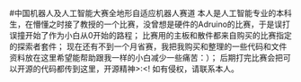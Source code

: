 #中国机器人及人工智能大赛全地形自适应机器人赛道
本人是人工智能专业的本科生，在懵懂之时接了教授的一个比赛，没曾想是硬件的Adruino的比赛，于是误打误撞开始了作为小白从0开始的路程；
比赛用的主板和散件都来自购买的比赛指定的探索者套件；
现在还有不到一个月省赛，我把我购买和整理的一些代码和文件资料放在这里希望能帮助跟我一样的小白减少一些痛苦：）；
后期打完比赛会把可以开源的代码都传到这里，开源精神>:<!
如有侵权，请联系本人。
